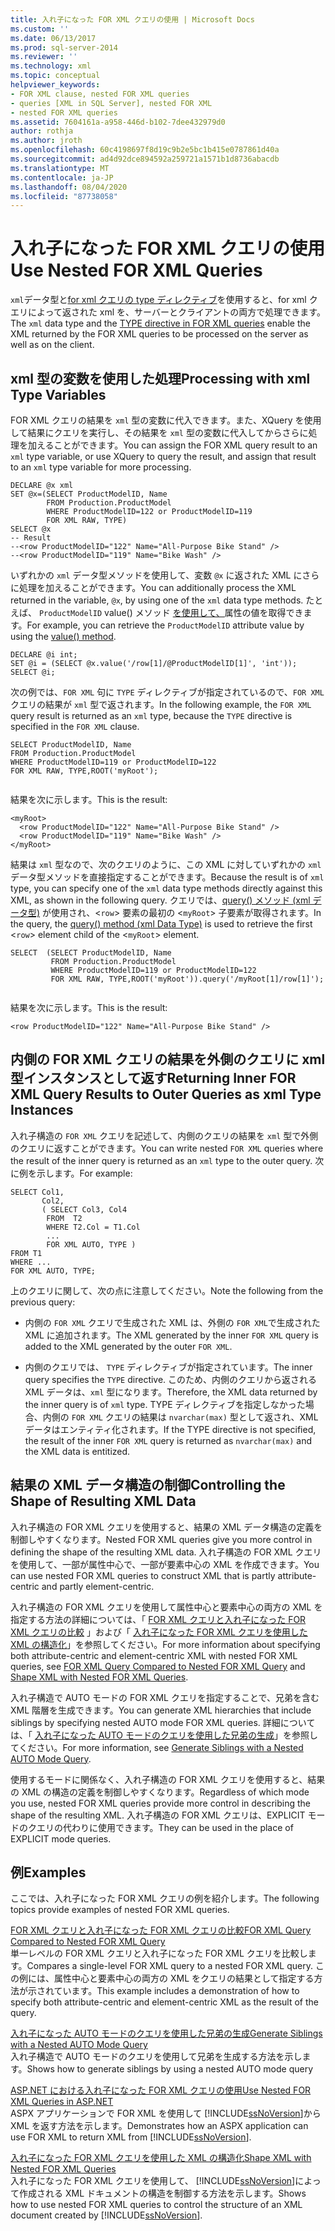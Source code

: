 ```yaml
---
title: 入れ子になった FOR XML クエリの使用 | Microsoft Docs
ms.custom: ''
ms.date: 06/13/2017
ms.prod: sql-server-2014
ms.reviewer: ''
ms.technology: xml
ms.topic: conceptual
helpviewer_keywords:
- FOR XML clause, nested FOR XML queries
- queries [XML in SQL Server], nested FOR XML
- nested FOR XML queries
ms.assetid: 7604161a-a958-446d-b102-7dee432979d0
author: rothja
ms.author: jroth
ms.openlocfilehash: 60c4198697f8d19c9b2e5bc1b415e0787861d40a
ms.sourcegitcommit: ad4d92dce894592a259721a1571b1d8736abacdb
ms.translationtype: MT
ms.contentlocale: ja-JP
ms.lasthandoff: 08/04/2020
ms.locfileid: "87738058"
---
```

# <a name="use-nested-for-xml-queries"></a><span data-ttu-id="45efd-102">入れ子になった FOR XML クエリの使用</span><span class="sxs-lookup"><span data-stu-id="45efd-102">Use Nested FOR XML Queries</span></span>
  <span data-ttu-id="45efd-103">`xml`データ型と[for xml クエリの type ディレクティブ](type-directive-in-for-xml-queries.md)を使用すると、for xml クエリによって返された xml を、サーバーとクライアントの両方で処理できます。</span><span class="sxs-lookup"><span data-stu-id="45efd-103">The `xml` data type and the [TYPE directive in FOR XML queries](type-directive-in-for-xml-queries.md) enable the XML returned by the FOR XML queries to be processed on the server as well as on the client.</span></span>  
  
## <a name="processing-with-xml-type-variables"></a><span data-ttu-id="45efd-104">xml 型の変数を使用した処理</span><span class="sxs-lookup"><span data-stu-id="45efd-104">Processing with xml Type Variables</span></span>  
 <span data-ttu-id="45efd-105">FOR XML クエリの結果を `xml` 型の変数に代入できます。また、XQuery を使用して結果にクエリを実行し、その結果を `xml` 型の変数に代入してからさらに処理を加えることができます。</span><span class="sxs-lookup"><span data-stu-id="45efd-105">You can assign the FOR XML query result to an `xml` type variable, or use XQuery to query the result, and assign that result to an `xml` type variable for more processing.</span></span>  
  
```  
DECLARE @x xml  
SET @x=(SELECT ProductModelID, Name  
        FROM Production.ProductModel  
        WHERE ProductModelID=122 or ProductModelID=119  
        FOR XML RAW, TYPE)  
SELECT @x  
-- Result  
--<row ProductModelID="122" Name="All-Purpose Bike Stand" />  
--<row ProductModelID="119" Name="Bike Wash" />  
```  
  
 <span data-ttu-id="45efd-106">いずれかの `xml` データ型メソッドを使用して、変数 `@x` に返された XML にさらに処理を加えることができます。</span><span class="sxs-lookup"><span data-stu-id="45efd-106">You can additionally process the XML returned in the variable, `@x`, by using one of the `xml` data type methods.</span></span> <span data-ttu-id="45efd-107">たとえば、 `ProductModelID` value() メソッド [を使用して、](/sql/t-sql/xml/value-method-xml-data-type)属性の値を取得できます。</span><span class="sxs-lookup"><span data-stu-id="45efd-107">For example, you can retrieve the `ProductModelID` attribute value by using the [value() method](/sql/t-sql/xml/value-method-xml-data-type).</span></span>  
  
```  
DECLARE @i int;  
SET @i = (SELECT @x.value('/row[1]/@ProductModelID[1]', 'int'));  
SELECT @i;  
```  
  
 <span data-ttu-id="45efd-108">次の例では、`FOR XML` 句に `TYPE` ディレクティブが指定されているので、`FOR XML` クエリの結果が `xml` 型で返されます。</span><span class="sxs-lookup"><span data-stu-id="45efd-108">In the following example, the `FOR XML` query result is returned as an `xml` type, because the `TYPE` directive is specified in the `FOR XML` clause.</span></span>  
  
```  
SELECT ProductModelID, Name  
FROM Production.ProductModel  
WHERE ProductModelID=119 or ProductModelID=122  
FOR XML RAW, TYPE,ROOT('myRoot');  
  
```  
  
 <span data-ttu-id="45efd-109">結果を次に示します。</span><span class="sxs-lookup"><span data-stu-id="45efd-109">This is the result:</span></span>  
  
```  
<myRoot>  
  <row ProductModelID="122" Name="All-Purpose Bike Stand" />  
  <row ProductModelID="119" Name="Bike Wash" />  
</myRoot>  
```  
  
 <span data-ttu-id="45efd-110">結果は `xml` 型なので、次のクエリのように、この XML に対していずれかの `xml` データ型メソッドを直接指定することができます。</span><span class="sxs-lookup"><span data-stu-id="45efd-110">Because the result is of `xml` type, you can specify one of the `xml` data type methods directly against this XML, as shown in the following query.</span></span> <span data-ttu-id="45efd-111">クエリでは、[query() メソッド (xml データ型)](/sql/t-sql/xml/query-method-xml-data-type) が使用され、<`row`> 要素の最初の <`myRoot`> 子要素が取得されます。</span><span class="sxs-lookup"><span data-stu-id="45efd-111">In the query, the [query() method (xml Data Type)](/sql/t-sql/xml/query-method-xml-data-type) is used to retrieve the first <`row`> element child of the <`myRoot`> element.</span></span>  
  
```  
SELECT  (SELECT ProductModelID, Name  
         FROM Production.ProductModel  
         WHERE ProductModelID=119 or ProductModelID=122  
         FOR XML RAW, TYPE,ROOT('myRoot')).query('/myRoot[1]/row[1]');  
  
```  
  
 <span data-ttu-id="45efd-112">結果を次に示します。</span><span class="sxs-lookup"><span data-stu-id="45efd-112">This is the result:</span></span>  
  
```  
<row ProductModelID="122" Name="All-Purpose Bike Stand" />  
```  
  
## <a name="returning-inner-for-xml-query-results-to-outer-queries-as-xml-type-instances"></a><span data-ttu-id="45efd-113">内側の FOR XML クエリの結果を外側のクエリに xml 型インスタンスとして返す</span><span class="sxs-lookup"><span data-stu-id="45efd-113">Returning Inner FOR XML Query Results to Outer Queries as xml Type Instances</span></span>  
 <span data-ttu-id="45efd-114">入れ子構造の `FOR XML` クエリを記述して、内側のクエリの結果を `xml` 型で外側のクエリに返すことができます。</span><span class="sxs-lookup"><span data-stu-id="45efd-114">You can write nested `FOR XML` queries where the result of the inner query is returned as an `xml` type to the outer query.</span></span> <span data-ttu-id="45efd-115">次に例を示します。</span><span class="sxs-lookup"><span data-stu-id="45efd-115">For example:</span></span>  
  
```  
SELECT Col1,   
       Col2,   
       ( SELECT Col3, Col4   
        FROM  T2  
        WHERE T2.Col = T1.Col  
        ...  
        FOR XML AUTO, TYPE )  
FROM T1  
WHERE ...  
FOR XML AUTO, TYPE;  
```  
  
 <span data-ttu-id="45efd-116">上のクエリに関して、次の点に注意してください。</span><span class="sxs-lookup"><span data-stu-id="45efd-116">Note the following from the previous query:</span></span>  
  
-   <span data-ttu-id="45efd-117">内側の `FOR XML` クエリで生成された XML は、外側の `FOR XML`で生成された XML に追加されます。</span><span class="sxs-lookup"><span data-stu-id="45efd-117">The XML generated by the inner `FOR XML` query is added to the XML generated by the outer `FOR XML`.</span></span>  
  
-   <span data-ttu-id="45efd-118">内側のクエリでは、 `TYPE` ディレクティブが指定されています。</span><span class="sxs-lookup"><span data-stu-id="45efd-118">The inner query specifies the `TYPE` directive.</span></span> <span data-ttu-id="45efd-119">このため、内側のクエリから返される XML データは、`xml` 型になります。</span><span class="sxs-lookup"><span data-stu-id="45efd-119">Therefore, the XML data returned by the inner query is of `xml` type.</span></span> <span data-ttu-id="45efd-120">TYPE ディレクティブを指定しなかった場合、内側の `FOR XML` クエリの結果は `nvarchar(max)` 型として返され、XML データはエンティティ化されます。</span><span class="sxs-lookup"><span data-stu-id="45efd-120">If the TYPE directive is not specified, the result of the inner `FOR XML` query is returned as `nvarchar(max)` and the XML data is entitized.</span></span>  
  
## <a name="controlling-the-shape-of-resulting-xml-data"></a><span data-ttu-id="45efd-121">結果の XML データ構造の制御</span><span class="sxs-lookup"><span data-stu-id="45efd-121">Controlling the Shape of Resulting XML Data</span></span>  
 <span data-ttu-id="45efd-122">入れ子構造の FOR XML クエリを使用すると、結果の XML データ構造の定義を制御しやすくなります。</span><span class="sxs-lookup"><span data-stu-id="45efd-122">Nested FOR XML queries give you more control in defining the shape of the resulting XML data.</span></span> <span data-ttu-id="45efd-123">入れ子構造の FOR XML クエリを使用して、一部が属性中心で、一部が要素中心の XML を作成できます。</span><span class="sxs-lookup"><span data-stu-id="45efd-123">You can use nested FOR XML queries to construct XML that is partly attribute-centric and partly element-centric.</span></span>  
  
 <span data-ttu-id="45efd-124">入れ子構造の FOR XML クエリを使用して属性中心と要素中心の両方の XML を指定する方法の詳細については、「 [FOR XML クエリと入れ子になった FOR XML クエリの比較](../xml/for-xml-query-compared-to-nested-for-xml-query.md) 」および「 [入れ子になった FOR XML クエリを使用した XML の構造化](../xml/shape-xml-with-nested-for-xml-queries.md)」を参照してください。</span><span class="sxs-lookup"><span data-stu-id="45efd-124">For more information about specifying both attribute-centric and element-centric XML with nested FOR XML queries, see [FOR XML Query Compared to Nested FOR XML Query](../xml/for-xml-query-compared-to-nested-for-xml-query.md) and [Shape XML with Nested FOR XML Queries](../xml/shape-xml-with-nested-for-xml-queries.md).</span></span>  
  
 <span data-ttu-id="45efd-125">入れ子構造で AUTO モードの FOR XML クエリを指定することで、兄弟を含む XML 階層を生成できます。</span><span class="sxs-lookup"><span data-stu-id="45efd-125">You can generate XML hierarchies that include siblings by specifying nested AUTO mode FOR XML queries.</span></span> <span data-ttu-id="45efd-126">詳細については、「 [入れ子になった AUTO モードのクエリを使用した兄弟の生成](../xml/generate-siblings-with-a-nested-auto-mode-query.md)」を参照してください。</span><span class="sxs-lookup"><span data-stu-id="45efd-126">For more information, see [Generate Siblings with a Nested AUTO Mode Query](../xml/generate-siblings-with-a-nested-auto-mode-query.md).</span></span>  
  
 <span data-ttu-id="45efd-127">使用するモードに関係なく、入れ子構造の FOR XML クエリを使用すると、結果の XML の構造の定義を制御しやすくなります。</span><span class="sxs-lookup"><span data-stu-id="45efd-127">Regardless of which mode you use, nested FOR XML queries provide more control in describing the shape of the resulting XML.</span></span> <span data-ttu-id="45efd-128">入れ子構造の FOR XML クエリは、EXPLICIT モードのクエリの代わりに使用できます。</span><span class="sxs-lookup"><span data-stu-id="45efd-128">They can be used in the place of EXPLICIT mode queries.</span></span>  
  
## <a name="examples"></a><span data-ttu-id="45efd-129">例</span><span class="sxs-lookup"><span data-stu-id="45efd-129">Examples</span></span>  
 <span data-ttu-id="45efd-130">ここでは、入れ子になった FOR XML クエリの例を紹介します。</span><span class="sxs-lookup"><span data-stu-id="45efd-130">The following topics provide examples of nested FOR XML queries.</span></span>  
  
 [<span data-ttu-id="45efd-131">FOR XML クエリと入れ子になった FOR XML クエリの比較</span><span class="sxs-lookup"><span data-stu-id="45efd-131">FOR XML Query Compared to Nested FOR XML Query</span></span>](../xml/for-xml-query-compared-to-nested-for-xml-query.md)  
 <span data-ttu-id="45efd-132">単一レベルの FOR XML クエリと入れ子になった FOR XML クエリを比較します。</span><span class="sxs-lookup"><span data-stu-id="45efd-132">Compares a single-level FOR XML query to a nested FOR XML query.</span></span> <span data-ttu-id="45efd-133">この例には、属性中心と要素中心の両方の XML をクエリの結果として指定する方法が示されています。</span><span class="sxs-lookup"><span data-stu-id="45efd-133">This example includes a demonstration of how to specify both attribute-centric and element-centric XML as the result of the query.</span></span>  
  
 [<span data-ttu-id="45efd-134">入れ子になった AUTO モードのクエリを使用した兄弟の生成</span><span class="sxs-lookup"><span data-stu-id="45efd-134">Generate Siblings with a Nested AUTO Mode Query</span></span>](../xml/generate-siblings-with-a-nested-auto-mode-query.md)  
 <span data-ttu-id="45efd-135">入れ子構造で AUTO モードのクエリを使用して兄弟を生成する方法を示します。</span><span class="sxs-lookup"><span data-stu-id="45efd-135">Shows how to generate siblings by using a nested AUTO mode query</span></span>  
  
 [<span data-ttu-id="45efd-136">ASP.NET における入れ子になった FOR XML クエリの使用</span><span class="sxs-lookup"><span data-stu-id="45efd-136">Use Nested FOR XML Queries in ASP.NET</span></span>](use-nested-for-xml-queries-in-asp-net.md)  
 <span data-ttu-id="45efd-137">ASPX アプリケーションで FOR XML を使用して [!INCLUDE[ssNoVersion](../../includes/ssnoversion-md.md)]から XML を返す方法を示します。</span><span class="sxs-lookup"><span data-stu-id="45efd-137">Demonstrates how an ASPX application can use FOR XML to return XML from [!INCLUDE[ssNoVersion](../../includes/ssnoversion-md.md)].</span></span>  
  
 [<span data-ttu-id="45efd-138">入れ子になった FOR XML クエリを使用した XML の構造化</span><span class="sxs-lookup"><span data-stu-id="45efd-138">Shape XML with Nested FOR XML Queries</span></span>](../xml/shape-xml-with-nested-for-xml-queries.md)  
 <span data-ttu-id="45efd-139">入れ子になった FOR XML クエリを使用して、 [!INCLUDE[ssNoVersion](../../includes/ssnoversion-md.md)]によって作成される XML ドキュメントの構造を制御する方法を示します。</span><span class="sxs-lookup"><span data-stu-id="45efd-139">Shows how to use nested FOR XML queries to control the structure of an XML document created by [!INCLUDE[ssNoVersion](../../includes/ssnoversion-md.md)].</span></span>  
  
  
